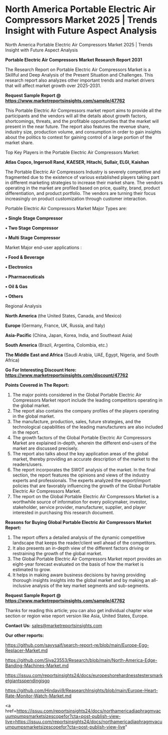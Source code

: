 # North America Portable Electric Air Compressors Market 2025 | Trends Insight with Future Aspect Analysis
 North America Portable Electric Air Compressors Market 2025 | Trends Insight with Future Aspect Analysis

<strong>Portable Electric Air Compressors Market Research Report 2031</strong>

The Research Report on Portable Electric Air Compressors Market is a Skillful and Deep Analysis of the Present Situation and Challenges. This research report also analyzes other important trends and market drivers that will affect market growth over 2025-2031.

<strong>Request Sample Report @ <a href=https://www.marketreportsinsights.com/sample/47762>https://www.marketreportsinsights.com/sample/47762</a></strong>

This Portable Electric Air Compressors market report aims to provide all the participants and the vendors will all the details about growth factors, shortcomings, threats, and the profitable opportunities that the market will present in the near future. The report also features the revenue share, industry size, production volume, and consumption in order to gain insights about the politics to contest for gaining control of a large portion of the market share.

Top Key Players in the Portable Electric Air Compressors Market:

<strong>Atlas Copco, Ingersoll Rand, KAESER, Hitachi, Sullair, ELGI, Kaishan</strong>

The Portable Electric Air Compressors Industry is severely competitive and fragmented due to the existence of various established players taking part in different marketing strategies to increase their market share. The vendors operating in the market are profiled based on price, quality, brand, product differentiation, and product portfolio. The vendors are turning their focus increasingly on product customization through customer interaction.

Portable Electric Air Compressors Market Major Types are:

<strong>•  Single Stage Compressor

•  Two Stage Compressor

•  Multi Stage Compressor</strong>

Market Major end-user applications :

<strong>•  Food & Beverage

•  Electronics

•  Pharmaceuticals

•  Oil & Gas

•  Others</strong>

Regional Analysis

</u><strong><b>North America</b></strong> (the United States, Canada, and Mexico)

<strong><b>Europe </b></strong>(Germany, France, UK, Russia, and Italy)

<strong><b>Asia-Pacific</b></strong> (China, Japan, Korea, India, and Southeast Asia)

<strong><b>South America</b></strong> (Brazil, Argentina, Colombia, etc.)

<strong><b>The Middle East and Africa</b></strong> (Saudi Arabia, UAE, Egypt, Nigeria, and South Africa)

<strong>Go For Interesting Discount Here: <a href=https://www.marketreportsinsights.com/discount/47762>https://www.marketreportsinsights.com/discount/47762</a></strong>

<strong>Points Covered in The Report:</strong>
<ol>
  <li>The major points considered in the Global Portable Electric Air Compressors Market report include the leading competitors operating in the global market.</li>
  <li>The report also contains the company profiles of the players operating in the global market.</li>
  <li>The manufacture, production, sales, future strategies, and the technological capabilities of the leading manufacturers are also included in the report.</li>
  <li>The growth factors of the Global Portable Electric Air Compressors Market are explained in-depth, wherein the different end-users of the market are discussed precisely.</li>
  <li>The report also talks about the key application areas of the global market, thereby providing an accurate description of the market to the readers/users.</li>
  <li>The report incorporates the SWOT analysis of the market. In the final section, the report features the opinions and views of the industry experts and professionals. The experts analyzed the export/import policies that are favorably influencing the growth of the Global Portable Electric Air Compressors Market.</li>
  <li>The report on the Global Portable Electric Air Compressors Market is a worthwhile source of information for every policymaker, investor, stakeholder, service provider, manufacturer, supplier, and player interested in purchasing this research document.</li>
</ol>
<strong>Reasons for Buying Global Portable Electric Air Compressors Market Report:</strong>

<ol>
  <li>The report offers a detailed analysis of the dynamic competitive landscape that keeps the reader/client well ahead of the competitors.</li>
  <li>It also presents an in-depth view of the different factors driving or restraining the growth of the global market.</li>
  <li>The Global Portable Electric Air Compressors Market report provides an eight-year forecast evaluated on the basis of how the market is estimated to grow.</li>
  <li>It helps in making aware business decisions by having providing thorough insights insights into the global market and by making an all-inclusive analysis of the key market segments and sub-segments.</li>
</ol>
<strong>Request Sample Report @ <a href=https://www.marketreportsinsights.com/sample/47762>https://www.marketreportsinsights.com/sample/47762</a></strong>


Thanks for reading this article; you can also get individual chapter wise section or region wise report version like Asia, United States, Europe.

<strong>Contact Us:</strong>
sales@marketreportsinsights.com

<strong>Our other reports:</strong>

<a href=https://github.com/sayysaif/search-report-re/blob/main/Europe-Egg-Replacer-Market.md>https://github.com/sayysaif/search-report-re/blob/main/Europe-Egg-Replacer-Market.md</a>

<a href=https://github.com/Siya23553/Research/blob/main/North-America-Edge-Banding-Machines-Market.md>https://github.com/Siya23553/Research/blob/main/North-America-Edge-Banding-Machines-Market.md</a>

<a href=https://issuu.com/reportsinsights24/docs/europeshorehardnesstestersmarketgiantsspendingisgo>https://issuu.com/reportsinsights24/docs/europeshorehardnesstestersmarketgiantsspendingisgo</a>

<a href=https://github.com/Hindavii9/ReasearchInsights/blob/main/Europe-Heart-Rate-Monitor-Watch-Market.md>https://github.com/Hindavii9/ReasearchInsights/blob/main/Europe-Heart-Rate-Monitor-Watch-Market.md</a>

<a href=https://issuu.com/reportsinsights24/docs/northamericadiaphragmvacuumpumpsmarketsizescopefor?cta=post-publish-view-live>https://issuu.com/reportsinsights24/docs/northamericadiaphragmvacuumpumpsmarketsizescopefor?cta=post-publish-view-live</a>"

